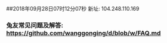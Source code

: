 ##2018年09月28日07时12分07秒 新址: 104.248.110.169
### 兔友常见问题及解答: https://github.com/wanggonging/d/blob/w/FAQ.md
